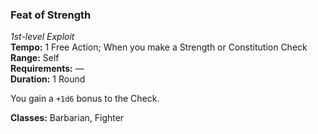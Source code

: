 ### Feat of Strength
*1st-level Exploit*  
**Tempo:** 1 Free Action; When you make a Strength or Constitution Check  
**Range:** Self  
**Requirements:** —  
**Duration:** 1 Round  

You gain a `+1d6` bonus to the Check.

**Classes:** Barbarian, Fighter